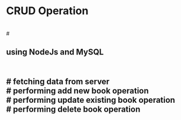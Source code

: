 # CRUD Operation
<br/>
# <h2> using NodeJs and MySQL <h2>
<br/>
# fetching data from server
<br/>
# performing add new book operation
<br/>
# performing update existing book operation
<br/>
# performing delete book operation
